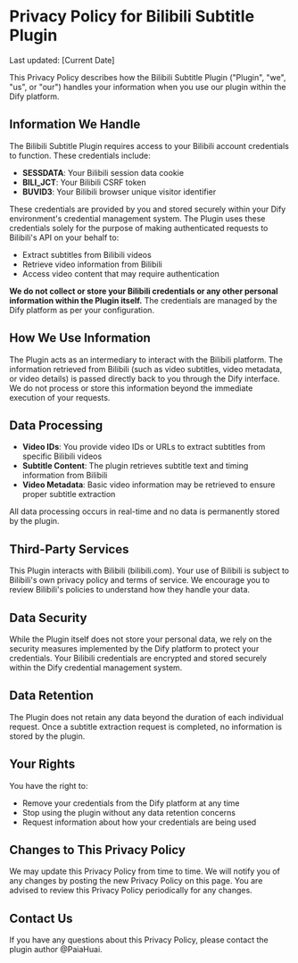 # Privacy Policy for Bilibili Subtitle Plugin

Last updated: [Current Date]

This Privacy Policy describes how the Bilibili Subtitle Plugin ("Plugin", "we", "us", or "our") handles your information when you use our plugin within the Dify platform.

## Information We Handle

The Bilibili Subtitle Plugin requires access to your Bilibili account credentials to function. These credentials include:

*   **SESSDATA**: Your Bilibili session data cookie
*   **BILI_JCT**: Your Bilibili CSRF token
*   **BUVID3**: Your Bilibili browser unique visitor identifier

These credentials are provided by you and stored securely within your Dify environment's credential management system. The Plugin uses these credentials solely for the purpose of making authenticated requests to Bilibili's API on your behalf to:

*   Extract subtitles from Bilibili videos
*   Retrieve video information from Bilibili
*   Access video content that may require authentication

**We do not collect or store your Bilibili credentials or any other personal information within the Plugin itself.** The credentials are managed by the Dify platform as per your configuration.

## How We Use Information

The Plugin acts as an intermediary to interact with the Bilibili platform. The information retrieved from Bilibili (such as video subtitles, video metadata, or video details) is passed directly back to you through the Dify interface. We do not process or store this information beyond the immediate execution of your requests.

## Data Processing

*   **Video IDs**: You provide video IDs or URLs to extract subtitles from specific Bilibili videos
*   **Subtitle Content**: The plugin retrieves subtitle text and timing information from Bilibili
*   **Video Metadata**: Basic video information may be retrieved to ensure proper subtitle extraction

All data processing occurs in real-time and no data is permanently stored by the plugin.

## Third-Party Services

This Plugin interacts with Bilibili (bilibili.com). Your use of Bilibili is subject to Bilibili's own privacy policy and terms of service. We encourage you to review Bilibili's policies to understand how they handle your data.

## Data Security

While the Plugin itself does not store your personal data, we rely on the security measures implemented by the Dify platform to protect your credentials. Your Bilibili credentials are encrypted and stored securely within the Dify credential management system.

## Data Retention

The Plugin does not retain any data beyond the duration of each individual request. Once a subtitle extraction request is completed, no information is stored by the plugin.

## Your Rights

You have the right to:

*   Remove your credentials from the Dify platform at any time
*   Stop using the plugin without any data retention concerns
*   Request information about how your credentials are being used

## Changes to This Privacy Policy

We may update this Privacy Policy from time to time. We will notify you of any changes by posting the new Privacy Policy on this page. You are advised to review this Privacy Policy periodically for any changes.

## Contact Us

If you have any questions about this Privacy Policy, please contact the plugin author @PaiaHuai.